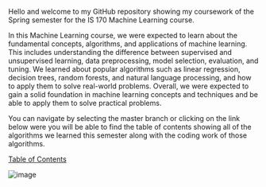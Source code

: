 Hello and welcome to my GitHub repository showing my coursework of the Spring semester for the IS 170 Machine Learning course. 


In this Machine Learning course, we were expected to learn about the fundamental concepts, algorithms, and applications of machine learning. This includes understanding the difference between supervised and unsupervised learning, data preprocessing, model selection, evaluation, and tuning. We learned about popular algorithms such as linear regression, decision trees, random forests, and natural language processing, and how to apply them to solve real-world problems. Overall, we were expected to gain a solid foundation in machine learning concepts and techniques and be able to apply them to solve practical problems.


You can navigate by selecting the master branch or clicking on the link below were you will be able to find the table of contents showing all of the algorithms we learned this semester along with the coding work of those algorithms. 

 [Table of Contents](https://github.com/Titas23/IS-170-Machine-Learning/tree/1.-Table-of-Contents)


   ![image](https://user-images.githubusercontent.com/86852651/233137942-befb4515-8cf8-4b0c-8eae-25c532929a33.png)
